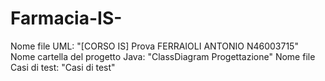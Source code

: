 # Farmacia-IS-

Nome file UML: "[CORSO IS] Prova FERRAIOLI ANTONIO N46003715"
Nome cartella del progetto Java: "ClassDiagram Progettazione"
Nome file Casi di test: "Casi di test"
